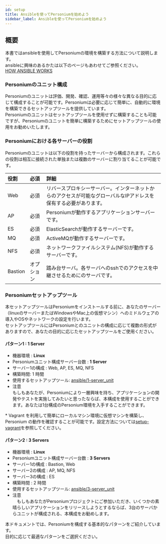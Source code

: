 ```yaml
---
id: setup
title: Ansibleを使ってPersoniumを始めよう
sidebar_label: Ansibleを使ってPersoniumを始めよう
---
```


概要
----

本書ではansibleを使用してPersoniumの環境を構築する方法について説明します。  
ansibleに興味のあるかたは以下のページもあわせてご参照ください。  
[HOW ANSIBLE WORKS](http://www.ansible.com/how-ansible-works)

### Personiumのユニット構成

Personiumのユニットは評価、開発、確認、運用等々の様々な異なる目的に応じて構成することが可能です。Personiumは必要に応じて簡単に、自動的に環境を構築できるセットアップツールを提供しています。  
Personiumのユニットはセットアップツールを使用せずに構築することも可能ですが、Personiumのユニットを簡単に構築するためにセットアップツールの使用をお勧めいたします。

### Personiumにおける各サーバーの役割

Personiumのユニットは以下の役割を持ったサーバーから構成されます。これらの役割は相互に接続された単独または複数のサーバーに割り当てることが可能です。

|役割|必須|詳細|
|:--|:--|:--|
|Web|必須|リバースプロキシーサーバー。インターネットからのアクセスが可能なグローバルなIPアドレスを保有する必要があります。<br>|
|AP|必須|Personiumが動作するアプリケーションサーバーです。<br>|
|ES|必須|ElasticSearchが動作するサーバーです。<br>|
|MQ|必須|ActiveMQが動作するサーバーです。<br>|
|NFS|必須<br>|ネットワークファイルシステム(NFS)が動作するサーバーです。<br>|
|Bastion|オプション|踏み台サーバ。各サーバへのsshでのアクセスを中継させるためにのサーバです。<br>|

### Personiumセットアップツール

本セットアップツールはPersoniumをインストールする前に、あなたのサーバー（linuxのサーバーまたはWindowsやMac上の仮想マシン）へのミドルウェアの導入やOSやネットワークの設定を行います。  
セットアップツールにはPersoniumとのユニットの構成に応じて複数の形式がありますので、あなたの目的に応じたセットアップツールをご使用ください。

#### パターン1 : 1 Server

-   機器環境 : **Linux**
-   Personiumユニット構成サーバー台数 : **1 Server**
-   サーバー1の構成 : Web, AP, ES, MQ, NFS
-   構築時間: 1 時間
-   使用するセットアップツール: [ansible/1-server\_unit](https://github.com/personium/ansible/tree/master/1-server_unit "1-server_unit")
-   注意  
    もしもあなたが、Personiumにより一層興味を持ち、アプリケーションの開発やテストを実施してみたいと思ったならば、本構成を使用することができます。あなたは1台構成のPersonium環境を入手することができます。

\* Vagrant を利用して簡単にローカルマシン環境に仮想マシンを構築し、Personium の動作を確認することが可能です。設定方法については[setup-vagrant](https://github.com/personium/setup-vagrant)を参照してください。

#### パターン2 : 3 Servers

-   機器環境 : **Linux**
-   Personiumユニット構成サーバー台数 : **3 Servers**
-   サーバー1の構成 : Bastion, Web
-   サーバー2の構成 : AP, MQ, NFS
-   サーバー3の構成 : ES
-   構築時間 : 2 時間
-   使用するセットアップツール: [ansible/3-server\_unit](https://github.com/personium/ansible/tree/master/3-server_unit "3-server_unit")
-   注意  
    　もしもあなたがPersoniumプロジェクトにご参加いただき、いくつかの素晴らしいアプリケーションをリリースしようとするならば、3台のサーバからユニットが構成される、本構成をお勧めします。

本ドキュメントでは、Personiumを構成する基本的なパターンをご紹介しています。  
目的に応じて最適なパターンをご選択ください。
